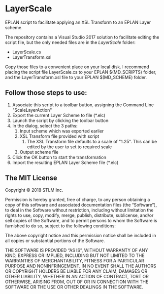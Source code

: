 # LayerScale
EPLAN script to facilitate applying an XSL Transform to an EPLAN Layer scheme.

The repository contains a Visual Studio 2017 solution to facilitate editing the script file, but the only needed files are in the *LayerScale* folder:

* LayerScale.cs
* LayerTransform.xsl

Copy those files to a convenient place on your local disk. I recommend placing the script file LayerScale.cs to your EPLAN $(MD_SCRIPTS) folder, and the LayerTransform.xsl file to your EPLAN $(MD_SCHEME) folder.

## Follow those steps to use:

1. Associate this script to a toolbar button, assigning the Command Line "ScaleLayerAction"
1. Export the current Layer Scheme to file (*.elc)
1. Launch the script by clicking the toolbar button
1. In the dialog, select the 3 paths:
    1. Input scheme which was exported earlier
    1. XSL Transform file provided with script
        1. The XSL Transform file defaults to a scale of "1.25". This can be edited by the user to set to required scale
    1. Output scheme file
1. Click the OK button to start the transformation
1. Import the resulting EPLAN Layer Scheme file (*.elc)

## The MIT License

Copyright © 2018 STLM Inc.

Permission is hereby granted, free of charge, to any person obtaining a copy of this software and associated documentation files (the “Software”), to deal in the Software without restriction, including without limitation the rights to use, copy, modify, merge, publish, distribute, sublicense, and/or sell copies of the Software, and to permit persons to whom the Software is furnished to do so, subject to the following conditions:

The above copyright notice and this permission notice shall be included in all copies or substantial portions of the Software.

THE SOFTWARE IS PROVIDED “AS IS”, WITHOUT WARRANTY OF ANY KIND, EXPRESS OR IMPLIED, INCLUDING BUT NOT LIMITED TO THE WARRANTIES OF MERCHANTABILITY, FITNESS FOR A PARTICULAR PURPOSE AND NONINFRINGEMENT. IN NO EVENT SHALL THE AUTHORS OR COPYRIGHT HOLDERS BE LIABLE FOR ANY CLAIM, DAMAGES OR OTHER LIABILITY, WHETHER IN AN ACTION OF CONTRACT, TORT OR OTHERWISE, ARISING FROM, OUT OF OR IN CONNECTION WITH THE SOFTWARE OR THE USE OR OTHER DEALINGS IN THE SOFTWARE.
